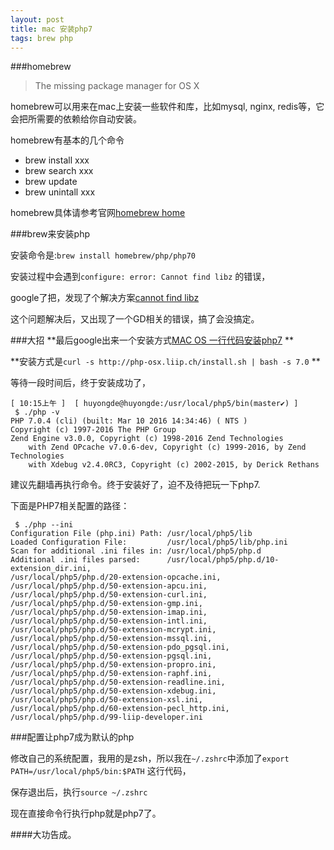```yaml
---
layout: post
title: mac 安装php7
tags: brew php
---
```


###homebrew

> The missing package manager for OS X

homebrew可以用来在mac上安装一些软件和库，比如mysql, nginx, redis等，它会把所需要的依赖给你自动安装。

homebrew有基本的几个命令

* brew install xxx
* brew search xxx
* brew update
* brew unintall xxx

homebrew具体请参考官网[homebrew home](http://brew.sh/)

###brew来安装php

安装命令是:`brew install homebrew/php/php70`

安装过程中会遇到`configure: error: Cannot find libz` 的错误，

google了把，发现了个解决方案[cannot find libz](http://codex16.com/mac-osx-brew-install-php56-cannot-find-libz/)

这个问题解决后，又出现了一个GD相关的错误，搞了会没搞定。

###大招
**最后google出来一个安装方式[MAC OS 一行代码安装php7](http://php-osx.liip.ch/) **

**安装方式是`curl -s http://php-osx.liip.ch/install.sh | bash -s 7.0` **

等待一段时间后，终于安装成功了，


```
[ 10:15上午 ]  [ huyongde@huyongde:/usr/local/php5/bin(master✔) ]
 $ ./php -v
PHP 7.0.4 (cli) (built: Mar 10 2016 14:34:46) ( NTS )
Copyright (c) 1997-2016 The PHP Group
Zend Engine v3.0.0, Copyright (c) 1998-2016 Zend Technologies
    with Zend OPcache v7.0.6-dev, Copyright (c) 1999-2016, by Zend Technologies
    with Xdebug v2.4.0RC3, Copyright (c) 2002-2015, by Derick Rethans
```

建议先翻墙再执行命令。终于安装好了，迫不及待把玩一下php7.

下面是PHP7相关配置的路径：

```
 $ ./php --ini
Configuration File (php.ini) Path: /usr/local/php5/lib
Loaded Configuration File:         /usr/local/php5/lib/php.ini
Scan for additional .ini files in: /usr/local/php5/php.d
Additional .ini files parsed:      /usr/local/php5/php.d/10-extension_dir.ini,
/usr/local/php5/php.d/20-extension-opcache.ini,
/usr/local/php5/php.d/50-extension-apcu.ini,
/usr/local/php5/php.d/50-extension-curl.ini,
/usr/local/php5/php.d/50-extension-gmp.ini,
/usr/local/php5/php.d/50-extension-imap.ini,
/usr/local/php5/php.d/50-extension-intl.ini,
/usr/local/php5/php.d/50-extension-mcrypt.ini,
/usr/local/php5/php.d/50-extension-mssql.ini,
/usr/local/php5/php.d/50-extension-pdo_pgsql.ini,
/usr/local/php5/php.d/50-extension-pgsql.ini,
/usr/local/php5/php.d/50-extension-propro.ini,
/usr/local/php5/php.d/50-extension-raphf.ini,
/usr/local/php5/php.d/50-extension-readline.ini,
/usr/local/php5/php.d/50-extension-xdebug.ini,
/usr/local/php5/php.d/50-extension-xsl.ini,
/usr/local/php5/php.d/60-extension-pecl_http.ini,
/usr/local/php5/php.d/99-liip-developer.ini
```


###配置让php7成为默认的php

修改自己的系统配置，我用的是zsh，所以我在`~/.zshrc`中添加了`export PATH=/usr/local/php5/bin:$PATH` 这行代码，

保存退出后，执行`source ~/.zshrc`

现在直接命令行执行php就是php7了。

####大功告成。






